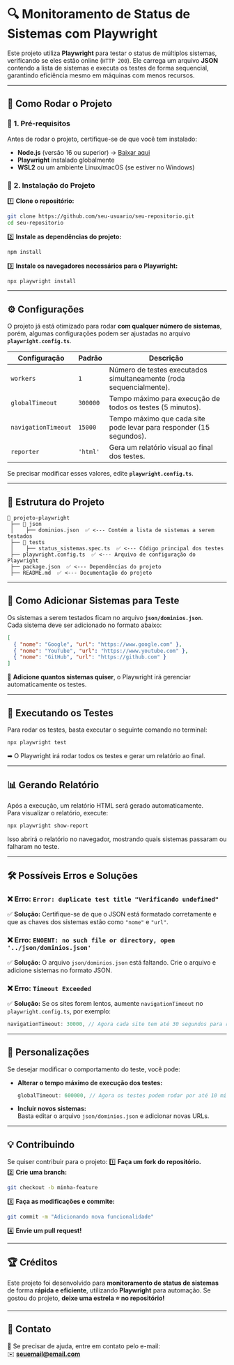 # 🔍 Monitoramento de Status de Sistemas com Playwright

Este projeto utiliza **Playwright** para testar o status de múltiplos sistemas, verificando se eles estão online (`HTTP 200`). Ele carrega um arquivo **JSON** contendo a lista de sistemas e executa os testes de forma sequencial, garantindo eficiência mesmo em máquinas com menos recursos.

---

## 🚀 **Como Rodar o Projeto**

### 📌 **1. Pré-requisitos**
Antes de rodar o projeto, certifique-se de que você tem instalado:
- **Node.js** (versão 16 ou superior) → [Baixar aqui](https://nodejs.org/)
- **Playwright** instalado globalmente
- **WSL2** ou um ambiente Linux/macOS (se estiver no Windows)

### 📌 **2. Instalação do Projeto**
1️⃣ **Clone o repositório:**
```bash
git clone https://github.com/seu-usuario/seu-repositorio.git
cd seu-repositorio
```

2️⃣ **Instale as dependências do projeto:**
```bash
npm install
```

3️⃣ **Instale os navegadores necessários para o Playwright:**
```bash
npx playwright install
```

---

## ⚙ **Configurações**
O projeto já está otimizado para rodar **com qualquer número de sistemas**, porém, algumas configurações podem ser ajustadas no arquivo **`playwright.config.ts`**.

| Configuração            | Padrão   | Descrição |
|------------------------|---------|-----------|
| `workers`             | `1`     | Número de testes executados simultaneamente (roda sequencialmente). |
| `globalTimeout`       | `300000` | Tempo máximo para execução de todos os testes (5 minutos). |
| `navigationTimeout`   | `15000`  | Tempo máximo que cada site pode levar para responder (15 segundos). |
| `reporter`           | `'html'` | Gera um relatório visual ao final dos testes. |

Se precisar modificar esses valores, edite **`playwright.config.ts`**.

---

## 📂 **Estrutura do Projeto**
```
📂 projeto-playwright
 ├── 📂 json
 │    ├── dominios.json  ✅ <--- Contém a lista de sistemas a serem testados
 ├── 📂 tests
 │    ├── status_sistemas.spec.ts  ✅ <--- Código principal dos testes
 ├── playwright.config.ts  ✅ <--- Arquivo de configuração do Playwright
 ├── package.json  ✅ <--- Dependências do projeto
 ├── README.md  ✅ <--- Documentação do projeto
```

---

## 📜 **Como Adicionar Sistemas para Teste**
Os sistemas a serem testados ficam no arquivo **`json/dominios.json`**.  
Cada sistema deve ser adicionado no formato abaixo:

```json
[
  { "nome": "Google", "url": "https://www.google.com" },
  { "nome": "YouTube", "url": "https://www.youtube.com" },
  { "nome": "GitHub", "url": "https://github.com" }
]
```
📌 **Adicione quantos sistemas quiser**, o Playwright irá gerenciar automaticamente os testes.

---

## 🏃 **Executando os Testes**
Para rodar os testes, basta executar o seguinte comando no terminal:
```bash
npx playwright test
```
➡ O Playwright irá rodar todos os testes e gerar um relatório ao final.

---

## 📊 **Gerando Relatório**
Após a execução, um relatório HTML será gerado automaticamente.  
Para visualizar o relatório, execute:
```bash
npx playwright show-report
```
Isso abrirá o relatório no navegador, mostrando quais sistemas passaram ou falharam no teste.

---

## 🛠 **Possíveis Erros e Soluções**
### ❌ Erro: `Error: duplicate test title "Verificando undefined"`
✅ **Solução:** Certifique-se de que o JSON está formatado corretamente e que as chaves dos sistemas estão como `"nome"` e `"url"`.  

### ❌ Erro: `ENOENT: no such file or directory, open '../json/dominios.json'`
✅ **Solução:** O arquivo `json/dominios.json` está faltando. Crie o arquivo e adicione sistemas no formato JSON.

### ❌ Erro: `Timeout Exceeded`
✅ **Solução:** Se os sites forem lentos, aumente `navigationTimeout` no `playwright.config.ts`, por exemplo:
```typescript
navigationTimeout: 30000, // Agora cada site tem até 30 segundos para responder
```

---

## 📌 **Personalizações**
Se desejar modificar o comportamento do teste, você pode:
- **Alterar o tempo máximo de execução dos testes:**  
  ```typescript
  globalTimeout: 600000, // Agora os testes podem rodar por até 10 minutos
  ```
- **Incluir novos sistemas:**  
  Basta editar o arquivo `json/dominios.json` e adicionar novas URLs.

---

## 💡 **Contribuindo**
Se quiser contribuir para o projeto:
1️⃣ **Faça um fork do repositório.**  
2️⃣ **Crie uma branch:**  
```bash
git checkout -b minha-feature
```
3️⃣ **Faça as modificações e commite:**  
```bash
git commit -m "Adicionando nova funcionalidade"
```
4️⃣ **Envie um pull request!**  

---

## 🏆 **Créditos**
Este projeto foi desenvolvido para **monitoramento de status de sistemas** de forma **rápida e eficiente**, utilizando **Playwright** para automação. Se gostou do projeto, **deixe uma estrela ⭐ no repositório!**

---

## 📩 **Contato**
📌 Se precisar de ajuda, entre em contato pelo e-mail:  
✉️ **seuemail@email.com**  
```

